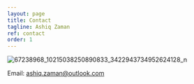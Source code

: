 ```yaml
---
layout: page
title: Contact
tagline: Ashiq Zaman
ref: contact
order: 1
---
```

![67238968_10215038250890833_3422943734952624128_n](https://user-images.githubusercontent.com/47462688/81885272-e996eb80-9591-11ea-910d-2145c51e9fcb.jpg)

Email: ashiq.zaman@outlook.com
